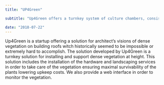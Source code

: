 ```yaml
---
title: "UP4Green"

subtitle: "Up4Green offers a turnkey system of culture chambers, consisting of autonomous, modular and reversible containers. This system allows to easily and durably implant dense vegetation at height."

date: "2018-07-22"
---
```


Up4Green is a startup offering a solution for architect’s visions of dense vegetation on building roofs witch historically seemed to be impossible or extremely hard to accomplish. The solution developed by Up4Green is a turnkey solution for installing and support dense vegetation at height. This solution includes the installation of the hardware and landscaping services in order to take care of the vegetation ensuring maximal survivability of the plants lowering upkeep costs. We also provide a web interface in order to monitor the vegetation.
